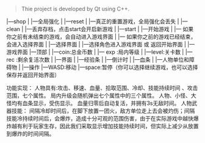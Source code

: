 > Thie project is developed by Qt using C++.

|—shop
|    |—全局强化
|
|—reset
|   |—真正的重置游戏，全局强化会丢失
|
|—clean
|   |—丢弃存档，点击start会开启新游戏
|
|—start
|     |—开始游戏
|              |— 如果你之前有未结束的游戏，会自动进入游戏界面
|              |— 如果你之前的游戏已经结束，会进入选择界面
|
|—选择界面
|          |—选择角色进入游戏界面 或 返回开始界面
|
|—游戏界面
           |—顶部
           |      |—coin:总金币数
           |      |— exp :局内等级 
           |      |—level:关卡数
           |      |— rec :剩余复活次数
           |
           |—界面
           |      |—经验条
           |      |—倒计时
           |      |—血条
           |      |—人物单位和障碍物
           |
           |—操作
                  |—WASD:移动
                  |—space:暂停（你可以选择继续游戏，也可以选择保存并返回开始界面）

功能实现：
	人物具有:攻击、移速、血量、拾取范围、冷却、技能持续时间 、攻击范围，七个属性。
	局内升级会随机弹出七个属性中的三个属性。
	人物、小怪、大怪均有血条显示，受伤显示。
	血量归零后自动复活，并拥有3s无敌时间。
	人物武器技能：
		间隔冷却时间后，在脚下放置一团火，敌方单位走上去会被灼伤；间隔技能冷持续时间后，会爆炸，造成十分可观的范围伤害，由于在实际游戏中越快爆炸越有利于玩家生存，因此我们采取显示增加技能持续时间，但实际上减少从放置到爆炸的时间间隔。
